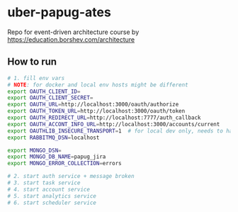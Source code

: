 # uber-papug-ates
Repo for event-driven architecture course by https://education.borshev.com/architecture


## How to run


```sh
# 1. fill env vars
# NOTE: for docker and local env hosts might be different
export OAUTH_CLIENT_ID=
export OAUTH_CLIENT_SECRET=
export OAUTH_URL=http://localhost:3000/oauth/authorize
export OAUTH_TOKEN_URL=http://localhost:3000/oauth/token
export OAUTH_REDIRECT_URL=http://localhost:7777/auth_callback
export OAUTH_ACCONT_INFO_URL=http://localhost:3000/accounts/current
export OAUTHLIB_INSECURE_TRANSPORT=1  # for local dev only, needs to have tls
export RABBITMQ_DSN=localhost

export MONGO_DSN=
export MONGO_DB_NAME=papug_jira
export MONGO_ERROR_COLLECTION=errors

# 2. start auth service + message broken
# 3. start task service
# 4. start account service
# 5. start analytics service
# 6. start scheduler service
```